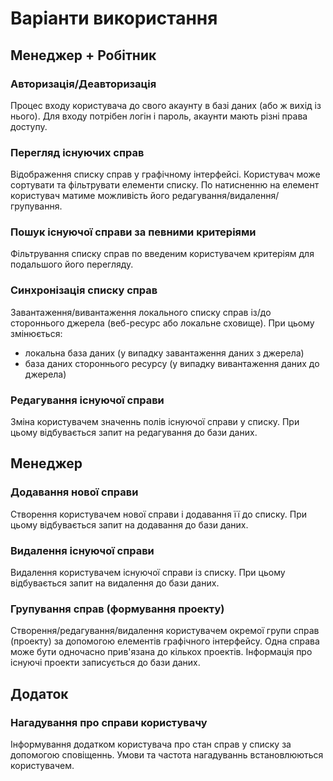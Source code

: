 # Варіанти використання

## Менеджер + Робітник

### Авторизація/Деавторизація
Процес входу користувача до свого акаунту в базі даних (або ж вихід із нього).
Для входу потрібен логін і пароль, акаунти мають різні права доступу.

### Перегляд існуючих справ
Відображення списку справ у графічному інтерфейсі. Користувач може сортувати та фільтрувати елементи списку.
По натисненню на елемент користувач матиме можливість його редагування/видалення/групування.

### Пошук існуючої справи за певними критеріями
Фільтрування списку справ по введеним користувачем критеріям для подальшого його перегляду.

### Синхронізація списку справ
Завантаження/вивантаження локального списку справ із/до стороннього джерела (веб-ресурс або локальне сховище).
При цьому змінюється:
- локальна база даних (у випадку завантаження даних з джерела)
- база даних стороннього ресурсу (у випадку вивантаження даних до джерела)

### Редагування існуючої справи
Зміна користувачем значеннь полів існуючої справи у списку.
При цьому відбувається запит на редагування до бази даних.

## Менеджер

### Додавання нової справи
Створення користувачем нової справи і додавання її до списку.
При цьому відбувається запит на додавання до бази даних.

### Видалення існуючої справи
Видалення користувачем існуючої справи із списку.
При цьому відбувається запит на видалення до бази даних.

### Групування справ (формування проекту)
Створення/редагування/видалення користувачем окремої групи справ (проекту) за допомогою елементів графічного інтерфейсу.
Одна справа може бути одночасно прив'язана до кількох проектів.
Інформація про існуючі проекти записується до бази даних.

## Додаток

### Нагадування про справи користувачу
Інформування додатком користувача про стан справ у списку за допомогою сповіщеннь.
Умови та частота нагадуваннь встановлюються користувачем.
